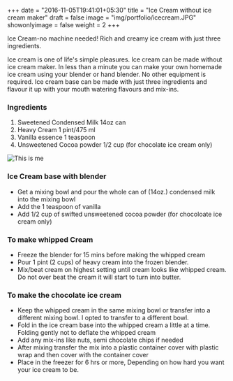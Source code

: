 +++
date = "2016-11-05T19:41:01+05:30"
title = "Ice Cream without ice cream maker"
draft = false
image = "img/portfolio/icecream.JPG"
showonlyimage = false
weight = 2
+++

Ice Cream-no machine needed! Rich and creamy ice cream with just three ingredients. 
<!--more-->

Ice cream is one of life's simple pleasures. Ice cream can be made without ice cream maker. 
In less than a minute you can make your own homemade ice cream using your blender or hand blender. No other equipment is required. 
Ice cream base can be made with just three ingredients and flavour it up with your mouth watering flavours and mix-ins.

### Ingredients
>
1. Sweetened Condensed Milk 14oz can 
2. Heavy Cream 1 pint/475 ml 
3. Vanilla essence 1 teaspoon
4. Unsweetened Cocoa powder 1/2 cup (for chocolate ice cream only)


![This is me][1]

### Ice Cream base with blender

* Get a mixing bowl and pour the whole can of (14oz.) condensed milk into the mixing bowl
* Add the 1 teaspoon of vanilla
* Add 1/2 cup of swifted unsweetened cocoa powder (for chocoloate ice cream only)

### To make whipped Cream

* Freeze the blender for 15 mins before making the whipped cream
* Pour 1 pint (2 cups) of heavy cream into the frozen blender.
* Mix/beat cream on highest setting until cream looks like whipped cream. 
  Do not over beat the cream it will start to turn into butter.

### To make the chocolate ice cream

* Keep the whipped cream in the same mixing bowl or transfer into a different mixing bowl. I opted to transfer to a different bowl.
* Fold in the ice cream base into the whipped cream a little at a time. Folding gently not to deflate the whipped cream
* Add any mix-ins like nuts, semi chocolate chips if needed
* After mixing transfer the mix into a plastic container cover with plastic wrap and then cover with the container cover
* Place in the freezer for 6 hrs or more, Depending on how hard you want your ice cream to be.﻿



[1]: img/portfolio/icecream.JPG


